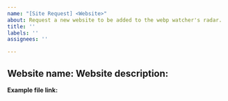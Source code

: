 ```yaml
---
name: "[Site Request] <Website>"
about: Request a new website to be added to the webp watcher's radar.
title: ''
labels: ''
assignees: ''

---
```


**Website name:**
**Website description:**
--
**Example file link:**
